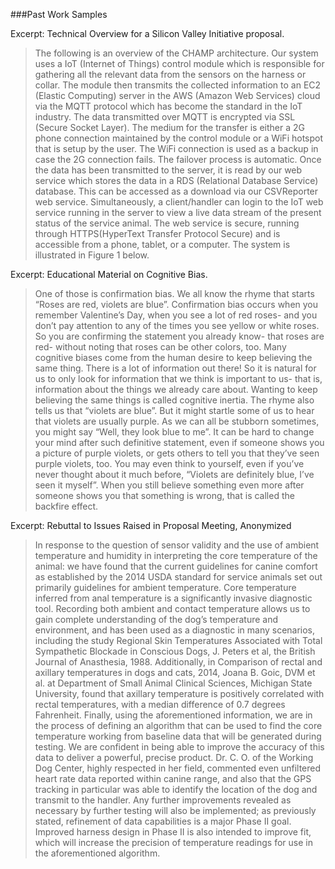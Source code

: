 
###Past Work Samples


Excerpt: Technical Overview for a Silicon Valley Initiative proposal. 

>The following is an overview of the CHAMP architecture. Our system uses a IoT (Internet of Things) control module which is responsible for gathering all the relevant data from the sensors on the harness or collar. The module then transmits the collected information to an EC2 (Elastic Computing) server in the AWS (Amazon Web Services) cloud via the MQTT protocol which has become the standard in the IoT industry. The data transmitted over MQTT is encrypted via SSL (Secure Socket Layer). The medium for the transfer is either a 2G phone connection maintained by the control module or a WiFi hotspot that is setup by the user. The WiFi connection is used as a backup in case the 2G connection fails. The failover process is automatic. Once the data has been transmitted to the server, it is read by our web service which stores the data in a RDS (Relational Database Service) database. This can be accessed as a download via our CSVReporter web service. Simultaneously, a client/handler can login to the IoT web service running in the server to view a live data stream of the present status of the service animal. The web service is secure, running through HTTPS(HyperText Transfer Protocol Secure) and is accessible from a phone, tablet, or a computer. The system is illustrated in Figure 1 below.


Excerpt:  Educational Material on Cognitive Bias.

> One of those is confirmation bias. We all know the rhyme that starts “Roses are red, violets are blue”. Confirmation bias occurs when you remember Valentine’s Day, when you see a lot of red roses- and you don’t pay attention to any of the times you see yellow or white roses. So you are confirming the statement you already know- that roses are red- without noting that roses can be other colors, too. Many cognitive biases come from the human desire to keep believing the same thing. There is a lot of information out there! So it is natural for us to only look for information that we think is important to us- that is, information about the things we already care about. Wanting to keep believing the same things is called cognitive inertia. The rhyme also tells us that “violets are blue”. But it might startle some of us to hear that violets are usually purple.  As we can all be stubborn sometimes, you might say “Well, they look blue to me”. It can be hard to change your mind after such definitive statement, even if someone shows you a picture of purple violets, or gets others to tell you that they’ve seen purple violets, too. You may even think to yourself, even if you’ve never thought about it much before, “Violets are definitely blue, I’ve seen it myself”. When you still believe something even more after someone shows you that something is wrong, that is called the backfire effect.


Excerpt: Rebuttal to Issues Raised in Proposal Meeting, Anonymized

> In response to the question of sensor validity and the use of ambient temperature and humidity in interpreting the core temperature of the animal: we have found that the current guidelines for canine comfort as established by the 2014 USDA standard for service animals set out primarily guidelines for ambient temperature. Core temperature inferred from anal temperature is a significantly invasive diagnostic tool. Recording both ambient and contact temperature allows us to gain complete understanding of the dog’s temperature and environment, and has been used as a diagnostic in many scenarios, including the study Regional Skin Temperatures Associated with Total Sympathetic Blockade in Conscious Dogs, J. Peters et al, the British Journal of Anasthesia, 1988. Additionally, in Comparison of rectal and axillary temperatures in dogs and cats, 2014, Joana B. Goic, DVM et al. at Department of Small Animal Clinical Sciences, Michigan State University, found that axillary temperature is positively correlated with rectal temperatures, with a median difference of 0.7 degrees Fahrenheit. Finally, using the aforementioned information, we are in the process of defining an algorithm that can be used to find the core temperature working from baseline data that will be generated during testing. We are confident in being able to improve the accuracy of this data to deliver a powerful, precise product. Dr. C. O. of the Working Dog Center, highly respected in her field, commented even unfiltered heart rate data reported within canine range, and also that the GPS tracking in particular was able to identify the location of the dog and transmit to the handler.  Any further improvements revealed as necessary by further testing will also be implemented; as previously stated, refinement of data capabilities is a major Phase II goal. Improved harness design in Phase II is also intended to improve fit, which will increase the precision of temperature readings for use in the aforementioned algorithm.
